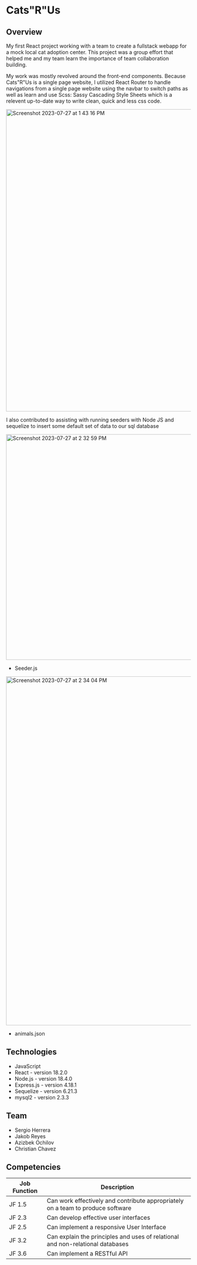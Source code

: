 # Cats"R"Us

## Overview

My first React project working with a team to create a fullstack webapp for a mock local cat adoption center. This project was a group effort that helped me and my team learn the importance of team collaboration building. 

My work was mostly revolved around the front-end components. Because Cats"R"Us is a single page website, I utilized React Router to handle navigations from a single page website using the navbar to switch paths as well as learn and use Scss: Sassy Cascading Style Sheets which is a relevent up-to-date way to write clean, quick and less css code.

<img width="824" alt="Screenshot 2023-07-27 at 1 43 16 PM" src="https://github.com/jxkobrxyes/sheltor-inventory/assets/79924650/e0889ccd-6498-4a0d-b5a7-fd9f92ebd656">

I also contributed to assisting with running seeders with Node JS and sequelize to insert some default set of data to our sql database

<img width="615" alt="Screenshot 2023-07-27 at 2 32 59 PM" src="https://github.com/jxkobrxyes/sheltor-inventory/assets/79924650/ca679f91-cbd0-48ed-9fad-b26f49809916">

- Seeder.js

<img width="951" alt="Screenshot 2023-07-27 at 2 34 04 PM" src="https://github.com/jxkobrxyes/sheltor-inventory/assets/79924650/cfd093b0-cd07-4c57-82d6-0745450ea43f">

- animals.json

## Technologies

- JavaScript
- React - version 18.2.0
- Node.js - version 18.4.0
- Express.js - version 4.18.1
- Sequelize - version 6.21.3
- mysql2 - version 2.3.3

## Team
- Sergio Herrera
- Jakob Reyes
- Azizbek Ochilov
- Christian Chavez

## Competencies
| Job Function | Description |
| --- | --- |
| JF 1.5 | Can work effectively and contribute appropriately on a team to produce software |
| JF 2.3 | Can develop effective user interfaces |
| JF 2.5 | Can implement a responsive User Interface |
| JF 3.2 | Can explain the principles and uses of relational and non-relational databases |
| JF 3.6 | Can implement a RESTful API |
